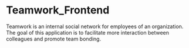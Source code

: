# Teamwork_Frontend
Teamwork is an internal social network for employees of an organization. The goal of this application is to facilitate more interaction between colleagues and promote team bonding.
